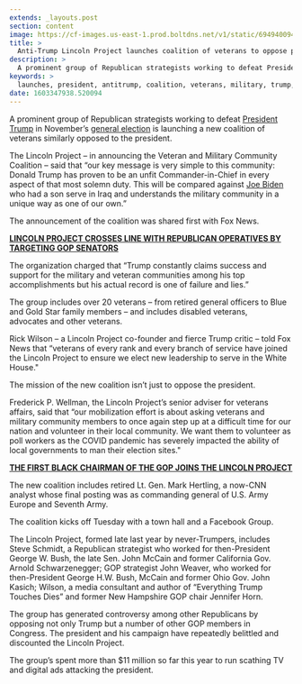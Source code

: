 ```yaml
--- 
extends: _layouts.post 
section: content 
image: https://cf-images.us-east-1.prod.boltdns.net/v1/static/694940094001/1fbd8f92-40ad-4b27-9284-3cc45ec9cea0/57d479f5-1154-47d4-9db9-c32905af07df/1280x720/match/image.jpg 
title: > 
  Anti-Trump Lincoln Project launches coalition of veterans to oppose president 
description: > 
  A prominent group of Republican strategists working to defeat President Trump in November’s general election is launching a new coalition of veterans similarly opposed to the president.The Lincoln Project – in announcing the Veteran and Military Community Coalition – said that “our key message is very simple to this community: Donald Trump has proven to be an unfit Commander-in-Chief in every aspect of that most solemn duty.Rick Wilson – a Lincoln Project co-founder and fierce Trump critic – told Fox News that “veterans of every rank and every branch of service have joined the Lincoln Project to ensure we elect new leadership to serve in the White House."The Lincoln Project, formed late last year by never-Trumpers, includes Steve Schmidt, a Republican strategist who worked for then-President George W. Bush, the late Sen. John McCain and former California Gov.The president and his campaign have repeatedly belittled and discounted the Lincoln Project. 
keywords: > 
  launches, president, antitrump, coalition, veterans, military, trump, includes, republican, lincoln, community, oppose, project, gop 
date: 1603347938.520094 
--- 
```

<div><p class="speakable">A prominent group of Republican strategists&#160;working to defeat <a href="https://www.foxnews.com/category/person/donald-trump">President Trump</a> in November&#8217;s <a href="https://www.foxnews.com/category/politics/2020-presidential-election">general election</a> is launching a new coalition of veterans similarly opposed to the president.</p><p class="ad gam"></p><p class="ad gam"></p><p class="ad gam"></p><p class="speakable">The Lincoln Project &#8211; in announcing the Veteran and Military Community Coalition &#8211; said that &#8220;our key message is very simple to this community: Donald Trump has proven to be an unfit Commander-in-Chief in every aspect of that most solemn duty.&#160;This will be compared against <a href="https://www.foxnews.com/category/person/joe-biden">Joe Biden </a>who had a son serve in Iraq and understands&#160;the military community in a unique way as one of our own.&#8221;</p><p>The announcement of the coalition was shared first with Fox News.</p><p><a href="https://www.foxnews.com/politics/never-trumper-cross-gop-senators"><strong>LINCOLN PROJECT CROSSES LINE WITH REPUBLICAN OPERATIVES BY TARGETING GOP SENATORS</strong></a></p><p class="ad gam"></p><p>The organization charged that &#8220;Trump constantly claims success and support for the military and&#160;veteran communities among his top accomplishments but his actual record is&#160;one of failure and lies.&#8221;</p><p class="ad gam"></p><p>The group includes over 20 veterans &#8211; from retired general officers to Blue and Gold Star family members&#160;&#8211; and includes disabled veterans, advocates&#160;and other veterans.</p><p>Rick Wilson &#8211; a Lincoln Project co-founder and fierce Trump critic &#8211; told Fox News that &#8220;veterans of every rank and every branch of service have joined the Lincoln Project&#160;to ensure we elect new leadership to serve in the White House."</p><p class="ad gam"></p><p>The mission of the new coalition isn&#8217;t just to oppose the president.</p><p class="ad gam"></p><p>Frederick P. Wellman, the Lincoln Project&#8217;s senior adviser for veterans affairs, said that &#8220;our mobilization effort is about asking veterans and military community members to once again step up at a difficult time for our nation and volunteer in their local community. We want them to volunteer as poll workers as the COVID pandemic has severely impacted the ability of local governments to man their election sites."</p><p class="ad gam"></p><p><a href="https://www.foxnews.com/politics/former-rnc-chairman-joins-anti-trump-group-lincoln-project"><strong>THE FIRST BLACK CHAIRMAN OF THE GOP JOINS THE LINCOLN PROJECT</strong></a></p><p class="ad gam"></p><p>The new coalition includes retired Lt. Gen. Mark Hertling, a now-CNN analyst whose final posting was as commanding general of U.S. Army Europe and Seventh Army.</p><p>The coalition kicks off Tuesday with a town hall and&#160;a Facebook Group.</p><p>The Lincoln Project, formed late last year by never-Trumpers,&#160;includes Steve Schmidt, a Republican strategist who worked for then-President George W. Bush, the late Sen. John McCain and former California Gov. Arnold Schwarzenegger;&#160;GOP strategist John Weaver, who worked for then-President George H.W. Bush, McCain&#160;and former Ohio Gov. John Kasich; Wilson, a media consultant and author of &#8220;Everything Trump Touches Dies&#8221; and former New Hampshire GOP chair Jennifer Horn.</p><p class="ad gam"></p><p class="ad gam"></p><p>The group has generated controversy among other Republicans by opposing not only Trump but a number of other GOP members in Congress.&#160;The president and his campaign have repeatedly belittled and discounted the Lincoln Project. </p><p>The&#160;group&#8217;s spent more than $11 million so far this year to run scathing TV and digital ads attacking the president.</p><p class="ad gam"></p></div>